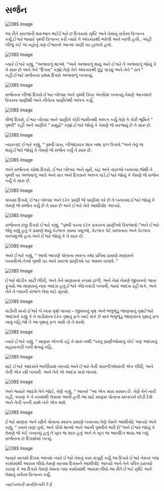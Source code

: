 # સર્જન

![OBS Image](https://cdn.door43.org/obs/jpg/360px/obs-en-01-01.jpg)

આ રીતે સઘળાંની શરુઆત થઈઈશ્વરે છ દિવસમાં સૃષ્ટિ અને તેમાંનું સર્વસ્વ ઉત્પન્ન કર્યું.ઈશ્વરે જ્યારે પૃથ્વી ઉત્પન્ન કરી ત્યારે તે અંધકારથી ભરેલી અને ખાલી હતી.. અંહી બીજું કંઈ જ નહોતું.પણ ઈશ્વરનો આત્મા પાણી પર હાલતો  હતો.

![OBS Image](https://cdn.door43.org/obs/jpg/360px/obs-en-01-02.jpg)

ત્યારે ઈશ્વરે કહ્યું, “અજવાળું થાઓ. “અને અજવાળું થયું.અને ઈશ્વરે તે અજવાળું જોયું કે તે સારુ છે અને તેને “દિવસ“ કહ્યો.તેણે તેને અંધકારથી છૂટું પાડ્યું અને તેને “ રાત “ કહી.ઈશ્વરે સર્જનના પ્રથમ દિવસે અજવાળું બનાવ્યું.

![OBS Image](https://cdn.door43.org/obs/jpg/360px/obs-en-01-03.jpg)

સર્જનના બીજા દિવસે ઈશ્વર બોલ્યા અને પૃથ્વી ઉપર અંતરિક્ષ બનાવ્યું.તેમણે આકાશને ઉપરના પાણીથી અને નીચેના પાણીનેથી અલગ કર્યું.

![OBS Image](https://cdn.door43.org/obs/jpg/360px/obs-en-01-04.jpg)

ત્રીજે દિવસે, ઈશ્વર બોલ્યા અને પાણીને કોરી જમીનથી અલગ કર્યું.તેણે તે કોરી ભૂમિને “ પૃથ્વી“ કહી અને પાણીને “ સમુદ્રો“ કહ્યાં.ઈશ્વરે જોયું કે તેમણે જે સરજ્યું છે તે સારુ છે.

![OBS Image](https://cdn.door43.org/obs/jpg/360px/obs-en-01-05.jpg)

ત્યારબાદ ઈશ્વરે કહ્યું, “ પૃથ્વી ઘાસ, બીજદાયક શાક તથા ફળ ઉગાવે.“અને તેવું જ થયું.ઈશ્વરે જોયું કે તેમણે જે સર્જન કર્યું તે સારુ છે.

![OBS Image](https://cdn.door43.org/obs/jpg/360px/obs-en-01-06.jpg)

અને સર્જનના ચોથા દિવસે, ઈશ્વર બોલ્યા અને સૂર્ય, ચંદ્ર અને તારાઓ બનાવ્યા.જેથી તે પૃથ્વી પર અજવાળુ આપે અને રાત અને દિવસને અલગ પાડે.ઈશ્વરે જોયું કે તેમણે જે સર્જન કર્યું તે સારુ છે.

![OBS Image](https://cdn.door43.org/obs/jpg/360px/obs-en-01-07.jpg)

પાંચમા દિવસે, ઈશ્વર બોલ્યા અને દરેક પ્રાણી જે પાણીમાં તરે છે તે બનાવ્યા.ઈશ્વરે જોયું કે તેમણે જે સર્જન કર્યું છે તે સારુ છે અને ઈશ્વરે તેને આશીર્વાદ આપ્યો.

![OBS Image](https://cdn.door43.org/obs/jpg/360px/obs-en-01-08.jpg)

સર્જનના છઠ્ઠા દિવસે ઈશ્વરે કહ્યું, “પૃથ્વી પરના દરેક પ્રકારના પ્રાણીઓ ઉપજાવો.“અને ઈશ્વરે જેવું કહ્યું હતું તે પ્રમાણે થયું.કેટલાક ગ્રામ્ય પશુઓ, કેટલાક પેટે ચાલનારા અને કેટલાક વનપશુઓ હતા.અને ઈશ્વરે જોયું કે તે સારુ છે.

![OBS Image](https://cdn.door43.org/obs/jpg/360px/obs-en-01-09.jpg)

અને ઈશ્વરે કહ્યું, “ આવો આપણે પોતાના સ્વરુપ તથા પ્રતિમા પ્રમાણે માણસને બનાવીએ.તેઓ પૃથ્વી પર અને સઘળાં પ્રાણીઓ પર અમલ ચલાવે.  “

![OBS Image](https://cdn.door43.org/obs/jpg/360px/obs-en-01-10.jpg)

ઈશ્વરે થોડીક માટી લીઘી, અને તેને માણસના રુપમાં ઢાળી, અને તેમાં તેમણે જીવનનો શ્વાસ ફૂંક્યો.આ માણસનું નામ આદમ હતું.ઈશ્વરે એદનવાડી બનાવી, જ્યાં આદમ રહી શકે, અને તેને તે બધાની સંભાળ લેવા માટે મૂક્યો.

![OBS Image](https://cdn.door43.org/obs/jpg/360px/obs-en-01-11.jpg)

વાડીની મધ્યે ઈશ્વરે બે ખાસ વૃક્ષો વાવ્યા – જીવનનું વૃક્ષ અને ભલુભૂંડુ જાણવાનું વૃક્ષઈશ્વરે આદમને કહ્યું કે તે વાડીમાંના દરેક વૃક્ષનું ફળ ખાઈ શકે છે માત્ર ભલુભૂંડુ જાણવાના વૃક્ષનું ફળ ખાવું નહિ.જો તે આ વૃક્ષનું ફળ ખાશે તો તે મરશે.

![OBS Image](https://cdn.door43.org/obs/jpg/360px/obs-en-01-12.jpg)

ત્યારે ઈશ્વરે કહ્યું. “ માણસ એકલો રહે તે સારું નથી.“પરંતુ પ્રાણીઓમાંનું કોઈ પણ આદમનું સહાયકારી બની શક્યું નહિ.

![OBS Image](https://cdn.door43.org/obs/jpg/360px/obs-en-01-13.jpg)

માટે ઈશ્વરે આદમને ભરઊંઘમાં નાખ્યો.અને ઈશ્વરે તેની પાંસળીઓમાંની એક લીધી, અને તેની એક સ્ત્રી બનાવી. અને તેને એ આદમ પાસે લાવ્યાં.

![OBS Image](https://cdn.door43.org/obs/jpg/360px/obs-en-01-14.jpg)

અને જ્યારે આદમે તેને જોઈ, તેણે કહ્યું, “ આખરે “આ એક મારા સમાન છે. તેણે તેને નારી કહી, કારણ કે તે નરમાંથી લેવામાં આવી હતી.આ માટે માણસ પોતાના માબાપને છોડી દેશે અને તેની પત્ની સાથે બંને એક થશે.

![OBS Image](https://cdn.door43.org/obs/jpg/360px/obs-en-01-15.jpg)

ઈશ્વરે માણસ અને સ્ત્રીને પોતાના સ્વરુપ પ્રમાણે બનાવ્યા.તેણે તેમને આશીર્વાદ આપ્યો અને કહ્યું, “ તમને ઘણા પુત્રો, અને પૌત્રો થાઓ અને આખી પૃથ્વીને ભરી દો”અને ઈશ્વરે જોયું કે તેમણે જે કંઈ બનાવ્યું હતું તે ખૂબ જ સારુ હતું અને તે ખૂબ જ આનંદિત થયા.આ બધું સર્જનના છ દિવસોમાં બન્યું.

![OBS Image](https://cdn.door43.org/obs/jpg/360px/obs-en-01-16.jpg)

જ્યારે સાતમો દિવસ આવ્યો ત્યારે ઈશ્વરે તેમનું કામ સંપૂર્ણ કર્યું.આ દિવસે ઈશ્વરે તેમના બધા કામોમાંથી આરામ લીધો.તેમણે સાતમા દિવસને આશીર્વાદ આપ્યો અને તેને પવિત્ર ઠરાવ્યો કારણ કે આ દિવસે તેમણે તેમના બધા કામોમાંથી આરામ લીધો.આ રીતે ઈશ્વરે સૃષ્ટિ અને તેમાનું સર્વસ્વ ઉત્પન્ન કર્યું.

_બાઈબલની વાર્તાઉત્પતિ 1-2_